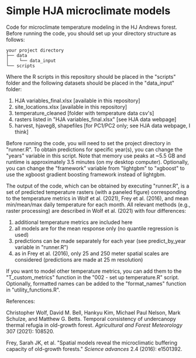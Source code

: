 # Simple HJA microclimate models

Code for microclimate temperature modeling in the HJ Andrews forest. Before running the code, you should set up your directory structure as follows:

```
your project directory
├── data
│    └── data_input
└── scripts
```

Where the R scripts in this repository should be placed in the "scripts" folder and the following datasets should be placed in the "data\_input" folder:
1. HJA variables\_final.xlsx [available in this repository]
2. site\_locations.xlsx [available in this repository]
3. temperature\_cleaned [folder with temperature data csv's]
4. rasters listed in "HJA variables\_final.xlsx" [see HJA data webpage]
5. harvest, hjaveg8, shapefiles [for PC1/PC2 only; see HJA data webpage, I think]

Before running the code, you will need to set the project directory in "runner.R". To obtain predictions for specific year(s), you can change the "years" variable in this script. Note that memory use peaks at ~5.5 GB and runtime is approximately 3.5 minutes (on my desktop computer). Optionally, you can change the "framework" variable from "lightgbm" to "xgboost" to use the xgboost gradient boosting framework instead of lightgbm.

The output of the code, which can be obtained by executing "runner.R", is a set of predicted temperature rasters (with a paneled figure) corresponding to the temperature metrics in Wolf et al. (2021), Frey et al. (2016), and mean min/mean/max daily temperature for each month. All relevant methods (e.g., raster processing) are described in Wolf et al. (2021) with four differences:

1. additional temperature metrics are included here
2. all models are for the mean response only (no quantile regression is used)
3. predictions can be made separately for each year (see predict\_by\_year variable in "runner.R")
4. as in Frey et al. (2016), only 25 and 250 meter spatial scales are considered (predictions are made at 25 m resolution)

If you want to model other temperature metrics, you can add them to the "T\_custom\_metrics" function in the "002 - set up temperature.R" script. Optionally, formatted names can be added to the "format\_names" function in "utility\_functions.R".

References:

Christopher Wolf, David M. Bell, Hankyu Kim, Michael Paul Nelson, Mark Schulze, and Matthew G. Betts. Temporal consistency of undercanopy thermal refugia in old-growth forest. *Agricultural and Forest Meteorology* 307 (2021): 108520.

Frey, Sarah JK, et al. "Spatial models reveal the microclimatic buffering capacity of old-growth forests." *Science advances* 2.4 (2016): e1501392.
